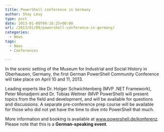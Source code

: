 ```yaml
---
title: PowerShell conference in Germany
author: Shay Levy
type: post
date: 2013-01-09T09:18:25+00:00
url: /2013/01/09/powershell-conference-in-germany/
categories:
  - News
tags:
  - News
  - Conferences

---
```

In the scenic setting of the Museum for Industrial and Social History in Oberhausen, Germany, the first German PowerShell Community Conference will take place on April 10 and 11, 2013.

Leading experts like Dr. Holger Schwichtenberg (MVP .NET Framework), Peter Monadjemi and Dr. Tobias Weltner (MVP PowerShell) will present topics from the field and development, and will be available for questions and discussions. A separate pre-conference prep course will be available for those who did not yet have the time to dive into PowerShell that much.

More information and booking is available at <a href="http://www.powershell.de/konferenz" target="_blank">www.powershell.de/konferenz</a>. Please note that this is a **German-speaking event**.